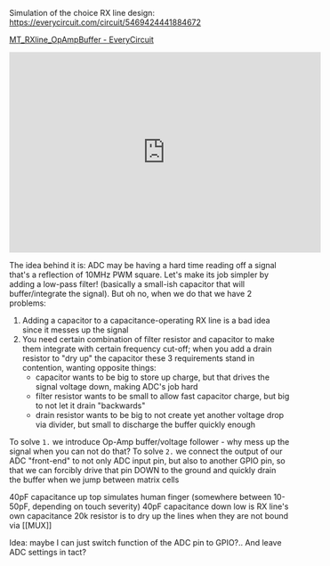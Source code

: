 Simulation of the choice RX line design:
https://everycircuit.com/circuit/5469424441884672

<a href="https://everycircuit.com/circuit/5469424441884672">MT_RXline_OpAmpBuffer - EveryCircuit</a><br>
<iframe width="560" height="360" src="https://everycircuit.com/embed/5469424441884672" frameborder="0"></iframe>

The idea behind it is: ADC may be having a hard time reading off a signal that's a reflection of 10MHz PWM square. Let's make its job simpler by adding a low-pass filter! (basically a small-ish capacitor that will buffer/integrate the signal). But oh no, when we do that we have 2 problems:
1. Adding a capacitor to a capacitance-operating RX line is a bad idea since it messes up the signal
2. You need certain combination of filter resistor and capacitor to make them integrate with certain frequency cut-off; when you add a drain resistor to "dry up" the capacitor these 3 requirements stand in contention, wanting opposite things:
	- capacitor wants to be big to store up charge, but that drives the signal voltage down, making ADC's job hard
	- filter resistor wants to be small to allow fast capacitor charge, but big to not let it drain "backwards"
	- drain resistor wants to be big to not create yet another voltage drop via divider, but small to discharge the buffer quickly enough

To solve `1.` we introduce Op-Amp buffer/voltage follower - why mess up the signal when you can not do that?
To solve `2.` we connect the output of our ADC "front-end" to not only ADC input pin, but also to another GPIO pin, so that we can forcibly drive that pin DOWN to the ground and quickly drain the buffer when we jump between matrix cells

40pF capacitance up top simulates human finger (somewhere between 10-50pF, depending on touch severity)
40pF capacitance down low is RX line's own capacitance
20k resistor is to dry up the lines when they are not bound via [[MUX]]

Idea: maybe I can just switch function of the ADC pin to GPIO?.. And leave ADC settings in tact?